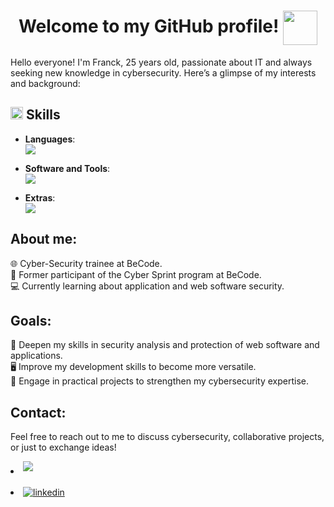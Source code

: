 <h1 align="center">
  <b>Welcome to my GitHub profile!</b>
  <img src="https://cdn3.emoji.gg/emojis/5541-running-pikachu.gif" width="55" style="vertical-align: middle;">
</h1>

Hello everyone! I'm Franck, 25 years old, passionate about IT and always seeking new knowledge in cybersecurity. Here’s a glimpse of my interests and background:

<h2><img src="https://media2.giphy.com/media/QssGEmpkyEOhBCb7e1/giphy.gif?cid=ecf05e47a0n3gi1bfqntqmob8g9aid1oyj2wr3ds3mg700bl&rid=giphy.gif" width="20"> <b>Skills</b></h2>

<p align="center">

- **Languages**: <br>
  <img src="https://skillicons.dev/icons?i=python,php,bash,powershell"/>

- **Software and Tools**: <br>
  <img src="https://skillicons.dev/icons?i=github,vscode,linux,notion,burpsuite,canva,sonarqube"/>

- **Extras**: <br>
  <img src="https://skillicons.dev/icons?i=markdown"/>

## About me:

🌐 Cyber-Security trainee at BeCode.  
💼 Former participant of the Cyber Sprint program at BeCode.  
💻 Currently learning about application and web software security.

## Goals:

🔐 Deepen my skills in security analysis and protection of web software and applications.  
🖥️ Improve my development skills to become more versatile.  
🎯 Engage in practical projects to strengthen my cybersecurity expertise.

## **Contact:**

Feel free to reach out to me to discuss cybersecurity, collaborative projects, or just to exchange ideas!

<li>
  <a href="mailto:franck.zeghers@proton.me" target="_blank">
    <img src="https://img.shields.io/badge/protonmail:franck.zeghers-%23A259FF.svg?style=for-the-badge&logo=protonmail&logoColor=white" t=mail style="margin-bottom: 5px;" />
  </a>
</li>

<br>

<li>
  <a href="https://www.linkedin.com/in/franck-zeghers/" target="_blank">
    <img src="https://img.shields.io/badge/linkedin:  Franck Zeghers-%2300acee.svg?color=405DE6&style=for-the-badge&logo=linkedin&logoColor=white" alt="linkedin" style="margin-bottom: 5px;" />
  </a>
</li>
